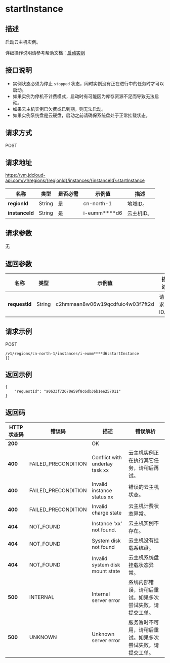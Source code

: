 # startInstance


## 描述

启动云主机实例。

详细操作说明请参考帮助文档：[启动实例](https://docs.jdcloud.com/cn/virtual-machines/start-instance)

## 接口说明
- 实例状态必须为停止 `stopped` 状态，同时实例没有正在进行中的任务时才可以启动。
- 如果实例为停机不计费模式，启动时有可能因为库存资源不足而导致无法启动。
- 如果云主机实例已欠费或已到期，则无法启动。
- 如果实例系统盘是云硬盘，启动之前请确保系统盘处于正常挂载状态。


## 请求方式
POST

## 请求地址
https://vm.jdcloud-api.com/v1/regions/{regionId}/instances/{instanceId}:startInstance

|名称|类型|是否必需|示例值|描述|
|---|---|---|---|---|
|**regionId**|String|是|cn-north-1|地域ID。|
|**instanceId**|String|是|i-eumm****d6|云主机ID。|

## 请求参数
无


## 返回参数
|名称|类型|示例值|描述|
|---|---|---|---|
|**requestId**|String|c2hmmaan8w06w19qcdfuic4w03f7ft2d|请求ID。|



## 请求示例
POST

```
/v1/regions/cn-north-1/instances/i-eumm****d6:startInstance
{}
```



## 返回示例
```
{
    "requestId": "a0633f72670e59f8c6db36b1ee257011"
}
```

## 返回码
|HTTP状态码|错误码|描述|错误解析|
|---|---|---|---|
|**200**||OK||
|**400**|FAILED_PRECONDITION|Conflict with underlay task xx|云主机实例正在执行其它任务，请稍后再试。|
|**400**|FAILED_PRECONDITION|Invalid instance status xx|错误的云主机状态。|
|**400**|FAILED_PRECONDITION|Invalid charge state|云主机计费状态异常。|
|**404**|NOT_FOUND|Instance 'xx' not found.|云主机实例不存在。|
|**404**|NOT_FOUND|System disk not found|云主机没有挂载系统盘。|
|**404**|NOT_FOUND|Invalid system disk mount state|云主机系统盘挂载状态异常。|
|**500**|INTERNAL|Internal server error|系统内部错误，请稍后重试。如果多次尝试失败，请提交工单。|
|**500**|UNKNOWN|Unknown server error|服务暂时不可用，请稍后重试。如果多次尝试失败，请提交工单。|
